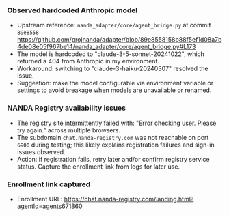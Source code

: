 ### Observed hardcoded Anthropic model

- Upstream reference: `nanda_adapter/core/agent_bridge.py` at commit `89e8558`
  https://github.com/projnanda/adapter/blob/89e8558158b88f5ef1d08a7b4de08e05f967be14/nanda_adapter/core/agent_bridge.py#L173
- The model is hardcoded to "claude-3-5-sonnet-20241022", which returned a 404 from Anthropic in my environment.
- Workaround: switching to "claude-3-haiku-20240307" resolved the issue.
- Suggestion: make the model configurable via environment variable or settings to avoid breakage when models are unavailable or renamed.

### NANDA Registry availability issues

- The registry site intermittently failed with: "Error checking user. Please try again." across multiple browsers.
- The subdomain `chat.nanda-registry.com` was not reachable on port `6900` during testing; this likely explains registration failures and sign-in issues observed.
- Action: if registration fails, retry later and/or confirm registry service status. Capture the enrollment link from logs for later use.

### Enrollment link captured

- Enrollment URL: https://chat.nanda-registry.com/landing.html?agentId=agents671860
